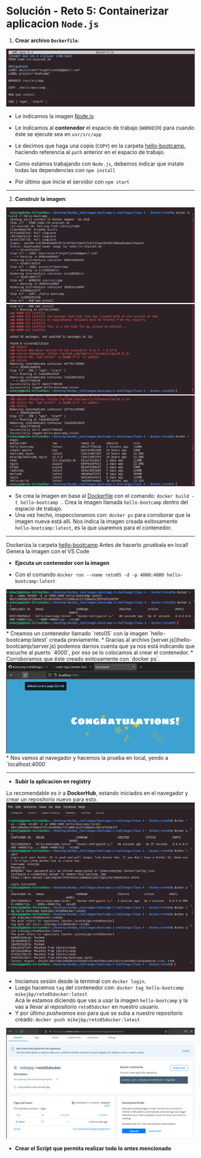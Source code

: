 # Solución - Reto 5: Containerizar aplicacion `Node.js`

1. **Crear archivo `Dockerfile`**:

<img src="./assets/reto5_Dockerfile.png" alt="dockerfile" />

- Le indicamos la imagen [Node.js](https://hub.docker.com/_/node/tags)
- Le indicamos al **contenedor** el espacio de trabajo (`WORKDIR`) para cuando éste se ejecute sea en `usr/src/app`
- Le decimos que haga una copia (`COPY`) en la carpeta [hello-bootcamp](hello-bootcamp), haciendo referencia al `path` anterior en el espacio de trabajo.

- Como estamos trabajando con `Node.js`, debemos indicar que instale todas las dependencias con `npm install`
- Por último que inicie el servidor con `npm start`

<hr />

2. **Construir la imagen**:

<img src="./assets/reto5_1.1-img.png" alt="step1.1-img" />
<img src="./assets/reto5_1.2-img.png" alt="step1.2-img" />
<img src="./assets/reto5_1.3-img.png" alt="step1.3-img" />

- Se crea la imagen en base al [Dockerfile](Dockerfile) con el comando: `docker build -t hello-bootcamp .`
  Crea la imagen llamada `hello-bootcamp` dentro del espacio de trabajo.
- Una vez hecho, inspeccionamos con: `docker ps` para corroborar que la imagen nueva está allí.
  Nos indica la imagen creada exitosamente `hello-bootcamp:latest`, es la que usaremos para el contenedor.

<hr />

Dockeriza la carpeta [hello-bootcamp](hello-bootcamp) Antes de hacerlo ¡pruébala en local! Genera la imagen con el VS Code

- **Ejecuta un contenedor con la imagen**

* Con el comando `docker run --name reto05 -d -p 4000:4000 hello-bootcamp:latest`
<img src="./assets/reto5_2-container.png" alt="step2-container" />
* Creamos un contenedor llamado `reto05` con la imagen `hello-bootcamp:latest` creada previamente.
* Gracias al archivo [server.js](hello-bootcamp/server.js) podemos darnos cuenta que ya nos está indicando que escuche al puerto `4000`, por eso se lo colocamos al crear el contenedor.
* Corroboramos que éste creado exitosamente con `docker ps`.

<img src="./assets/reto5_local.png" alt="step2-local_prueba" />
* Nos vamos al navegador y hacemos la prueba en local, yendo a `localhost:4000`

<hr />

- **Subir la aplicacion en registry**

Lo recomendable es ir a **DockerHub**, estando iniciados en el navegador y crear un repositorio nuevo para esto.
<img src="./assets/reto5_2-registry.png" alt="step2-registry" />
* Iniciamos sesión desde la terminal con `docker login`.
* Luego hacemos `tag` del contenedor con: `docker tag hello-bootcamp mikejbp/reto05docker:latest` <br>
  Acá le estamos diciendo que vas a usar la imagen `hello-bootcamp` y la vas a llevar al repositorio `reto05docker` en nuestro usuario.
* Y por último *pusheamos* eso para que se suba a nuestro repositorio creado: `docker push mikejbp/reto05docker:latest`

<img src="./assets/reto5_2-dockerhub.png" alt="step2-dockerhub" />


- **Crear el Script que permita realizar todo lo antes mencionado**


